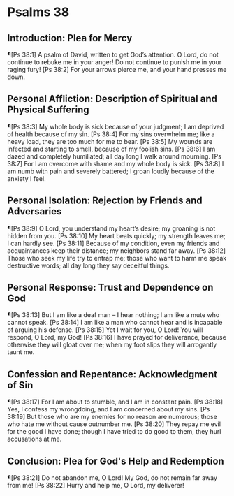 # Psalms 38

## Introduction: Plea for Mercy
¶[Ps 38:1] A psalm of David, written to get God’s attention. O Lord, do not continue to rebuke me in your anger! Do not continue to punish me in your raging fury!
[Ps 38:2] For your arrows pierce me, and your hand presses me down.

## Personal Affliction: Description of Spiritual and Physical Suffering
¶[Ps 38:3] My whole body is sick because of your judgment; I am deprived of health because of my sin.
[Ps 38:4] For my sins overwhelm me; like a heavy load, they are too much for me to bear.
[Ps 38:5] My wounds are infected and starting to smell, because of my foolish sins.
[Ps 38:6] I am dazed and completely humiliated; all day long I walk around mourning.
[Ps 38:7] For I am overcome with shame and my whole body is sick.
[Ps 38:8] I am numb with pain and severely battered; I groan loudly because of the anxiety I feel.

## Personal Isolation: Rejection by Friends and Adversaries
¶[Ps 38:9] O Lord, you understand my heart’s desire; my groaning is not hidden from you.
[Ps 38:10] My heart beats quickly; my strength leaves me; I can hardly see.
[Ps 38:11] Because of my condition, even my friends and acquaintances keep their distance; my neighbors stand far away.
[Ps 38:12] Those who seek my life try to entrap me; those who want to harm me speak destructive words; all day long they say deceitful things.

## Personal Response: Trust and Dependence on God
¶[Ps 38:13] But I am like a deaf man – I hear nothing; I am like a mute who cannot speak.
[Ps 38:14] I am like a man who cannot hear and is incapable of arguing his defense.
[Ps 38:15] Yet I wait for you, O Lord! You will respond, O Lord, my God!
[Ps 38:16] I have prayed for deliverance, because otherwise they will gloat over me; when my foot slips they will arrogantly taunt me.

## Confession and Repentance: Acknowledgment of Sin
¶[Ps 38:17] For I am about to stumble, and I am in constant pain.
[Ps 38:18] Yes, I confess my wrongdoing, and I am concerned about my sins.
[Ps 38:19] But those who are my enemies for no reason are numerous; those who hate me without cause outnumber me.
[Ps 38:20] They repay me evil for the good I have done; though I have tried to do good to them, they hurl accusations at me.

## Conclusion: Plea for God's Help and Redemption
¶[Ps 38:21] Do not abandon me, O Lord! My God, do not remain far away from me!
[Ps 38:22] Hurry and help me, O Lord, my deliverer!
